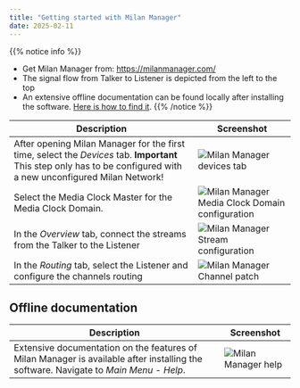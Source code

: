 ```yaml
---
title: "Getting started with Milan Manager"
date: 2025-02-11
---
```


{{% notice info %}}
- Get Milan Manager from: https://milanmanager.com/
- The signal flow from Talker to Listener is depicted from the left to the top
- An extensive offline documentation can be found locally after installing the software. [Here is how to find it](#offline-documentation).
{{% /notice %}}

| Description        | Screenshot     |
|--------------------|------------------|
| After opening Milan Manager for the first time, select the *Devices* tab. **Important** This step only has to be configured with a new unconfigured Milan Network! | ![Milan Manager devices tab](/images/00-Milan-Manager.png) |
| Select the Media Clock Master for the Media Clock Domain. | ![Milan Manager Media Clock Domain configuration](/images/01-Milan-Manager.png) |
| In the *Overview* tab, connect the streams from the Talker to the Listener | ![Milan Manager Stream configuration](/images/02-Milan-Manager.png) |
| In the *Routing* tab, select the Listener and configure the channels routing| ![Milan Manager Channel patch](/images/03-Milan-Manager.png) |

## Offline documentation
| Description | Screenshot |
|-------------|------------|
| Extensive documentation on the features of Milan Manager is available after installing the software. Navigate to *Main Menu* - *Help*. | ![Milan Manager help](/images/04-Milan-Manager.png) |
